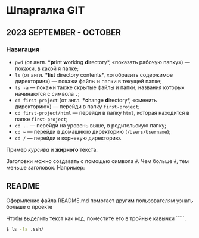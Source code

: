 # Шпаргалка GIT

## 2023 SEPTEMBER - OCTOBER

### Навигация

- `pwd` (от англ. **\*p**rint **w**orking **d**irectory\*, «показать рабочую папку») — покажи, в какой я папке;
- `ls` (от англ. **\*l**i**s**t directory contents\*, «отобразить содержимое директории») — покажи файлы и папки в текущей папке;
- `ls -a` — покажи также скрытые файлы и папки, названия которых начинаются с символа `.`;
- `cd first-project` (от англ. **\*c**hange **d**irectory\*, «сменить директорию») — перейди в папку `first-project`;
- `cd first-project/html` — перейди в папку `html`, которая находится в папке `first-project`;
- `cd ..` — перейди на уровень выше, в родительскую папку;
- `cd ~` — перейди в домашнюю директорию (`/Users/Username`);
- `cd /` — перейди в корневую директорию.

Пример _курсива_ и **жирного** текста.

Заголовки можно создавать с помощью символа `#`. Чем больше `#`, тем меньше заголовок. Например:

## README

Оформление файла README.md помогает другим пользователям узнать больше о проекте

Чтобы выделить текст как код, поместите его в тройные кавычки `````.

```BASH
$ ls -la .ssh/
```
